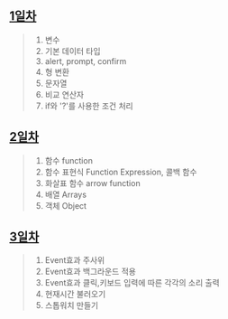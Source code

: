 ## [1일차](https://github.com/ch9729/JavaScript-Review/blob/main/md/day01.md)
> 1. 변수
> 2. 기본 데이터 타입
> 3. alert, prompt, confirm
> 4. 형 변환
> 5. 문자열
> 6. 비교 연산자
> 7. if와 '?'를 사용한 조건 처리

## [2일차](https://github.com/ch9729/JavaScript-Review/blob/main/md/day02.md)
> 1. 함수 function
> 2. 함수 표현식 Function Expression, 콜백 함수
> 3. 화살표 함수 arrow function
> 4. 배열 Arrays
> 5. 객체 Object

## [3일차](https://github.com/ch9729/JavaScript-Review/blob/main/md/day03.md)
> 1. Event효과 주사위
> 2. Event효과 백그라운드 적용
> 3. Event효과 클릭,키보드 입력에 따른 각각의 소리 출력
> 4. 현재시간 불러오기
> 5. 스톱워치 만들기